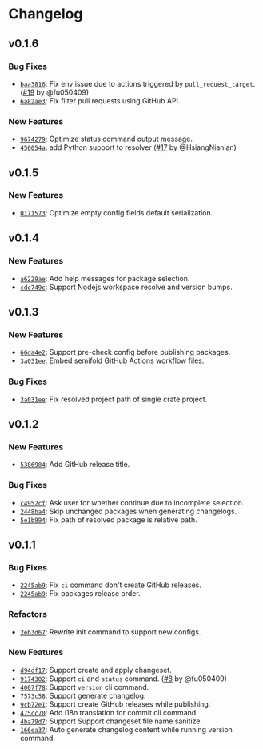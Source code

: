 # Changelog

## v0.1.6

### Bug Fixes

- [`baa3816`](https://github.com/noctisynth/semifold/commit/baa3816ad6e4312912d368fda83d848b83db20c3): Fix env issue due to actions triggered by `pull_request_target`. ([#19](https://github.com/noctisynth/semifold/pull/19) by @fu050409)
- [`6a82ae3`](https://github.com/noctisynth/semifold/commit/6a82ae3792e0983f4ecd792aaee169d052f8af54): Fix filter pull requests using GitHub API.

### New Features

- [`9674279`](https://github.com/noctisynth/semifold/commit/96742792d4fc8604651feb212dd3f578c2635c16): Optimize status command output message.
- [`450054a`](https://github.com/noctisynth/semifold/commit/450054ad8b496e1634553589d15815b0d8c8048a): add Python support to resolver ([#17](https://github.com/noctisynth/semifold/pull/17) by @HsiangNianian)

## v0.1.5

### New Features

- [`0171573`](https://github.com/noctisynth/semifold/commit/0171573c15463971538c85c801227145e4648e7d): Optimize empty config fields default serialization.

## v0.1.4

### New Features

- [`a6229ae`](https://github.com/noctisynth/semifold/commit/a6229ae83fe10204bc5475320b15bc5e9edf66e7): Add help messages for package selection.
- [`cdc749c`](https://github.com/noctisynth/semifold/commit/cdc749cab0e8e1f390f13f521b7be4041b663740): Support Nodejs workspace resolve and version bumps.

## v0.1.3

### New Features

- [`66da4e2`](https://github.com/noctisynth/semifold/commit/66da4e2d6c26f8abe710f6a231b623127f3be090): Support pre-check config before publishing packages.
- [`3a031ee`](https://github.com/noctisynth/semifold/commit/3a031ee7001923932f1ed6853bfd26e7fd431318): Embed semifold GitHub Actions workflow files.

### Bug Fixes

- [`3a031ee`](https://github.com/noctisynth/semifold/commit/3a031ee7001923932f1ed6853bfd26e7fd431318): Fix resolved project path of single crate project.

## v0.1.2

### New Features

- [`5386984`](https://github.com/noctisynth/semifold/commit/538698464bba9f459b38aaa4cb414112716a2e2d): Add GitHub release title.

### Bug Fixes

- [`c4952cf`](https://github.com/noctisynth/semifold/commit/c4952cff31ed999e44210ffe8dddfcd65f9a526a): Ask user for whether continue due to incomplete selection.
- [`2448ba4`](https://github.com/noctisynth/semifold/commit/2448ba4e59db85c912314d5bfab31784e945980d): Skip unchanged packages when generating changelogs.
- [`5e1b994`](https://github.com/noctisynth/semifold/commit/5e1b994178fa662b630d700559cc888892b44813): Fix path of resolved package is relative path.

## v0.1.1

### Bug Fixes

- [`2245ab9`](https://github.com/noctisynth/semifold/commit/2245ab96d869e5220d125f440747e035774a8c02): Fix `ci` command don't create GitHub releases.
- [`2245ab9`](https://github.com/noctisynth/semifold/commit/2245ab96d869e5220d125f440747e035774a8c02): Fix packages release order.

### Refactors

- [`2eb3d67`](https://github.com/noctisynth/semifold/commit/2eb3d67a373a55104562f2eaee7c6ebd33794510): Rewrite init command to support new configs.

### New Features

- [`d94df17`](https://github.com/noctisynth/semifold/commit/d94df1729f43bf6f159a00ed701e05e75aad2d02): Support create and apply changeset.
- [`9174302`](https://github.com/noctisynth/semifold/commit/9174302d76386cabb8de0948729b1e7267cc8e8f): Support `ci` and `status` command. ([#8](https://github.com/noctisynth/semifold/pull/8) by @fu050409)
- [`4007f78`](https://github.com/noctisynth/semifold/commit/4007f789aabf1aecaccb2066899b148edcd8c24b): Support `version` cli command.
- [`7573c58`](https://github.com/noctisynth/semifold/commit/7573c588702f6e8944ecc53999d62a2cdbfa8f67): Support generate changelog.
- [`9cb72e1`](https://github.com/noctisynth/semifold/commit/9cb72e17d8ca486fc0c4090abeddf8c35eb89e6d): Support create GitHub releases while publishing.
- [`475cc70`](https://github.com/noctisynth/semifold/commit/475cc70a2a373a74e844401cda937af194d22ae2): Add i18n translation for commit cli command.
- [`4ba79d7`](https://github.com/noctisynth/semifold/commit/4ba79d70775fb5f46eb3001c8c7dbce494fa5e54): Support Support changeset file name sanitize.
- [`166ea37`](https://github.com/noctisynth/semifold/commit/166ea37e3cec9c690c0d23eec8c09067d8d9d38c): Auto generate changelog content while running version command.
